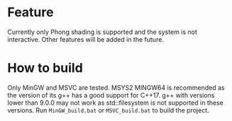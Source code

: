 # Feature
Currently only Phong shading is supported and the system is not interactive. Other features will be added in the future.

# How to build
Only MinGW and MSVC are tested. MSYS2 MINGW64 is recommended as the version of its g++ has a good support for C++17. g++ with versions lower than 9.0.0 may not work as std::filesystem is not supported in these versions. Run `MinGW_build.bat` or `MSVC_build.bat` to build the project.
